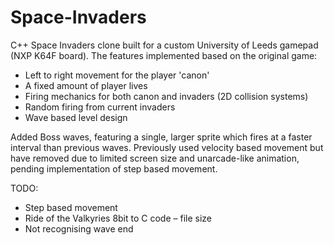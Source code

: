 # Space-Invaders
C++ Space Invaders clone built for a custom University of Leeds gamepad (NXP K64F board). The features implemented based on the original game:
- Left to right movement for the player 'canon'
- A fixed amount of player lives
- Firing mechanics for both canon and invaders (2D collision systems)
- Random firing from current invaders
- Wave based level design

Added Boss waves, featuring a single, larger sprite which fires at a faster interval than previous waves. Previously used velocity based movement but have removed due to limited screen size and unarcade-like animation, pending implementation of step based movement.

TODO:
- Step based movement
- Ride of the Valkyries 8bit to C code – file size
- Not recognising wave end
